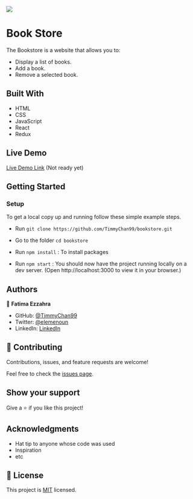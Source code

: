 
![](https://img.shields.io/badge/Microverse-blueviolet)

# Book Store

The Bookstore is a website that allows you to:
- Display a list of books.
- Add a book.
- Remove a selected book.



## Built With

- HTML
- CSS
- JavaScript
- React
- Redux

## Live Demo

[Live Demo Link](https://timmychan99.github.io/bookstore/) (Not ready yet)


## Getting Started

### **Setup**
To get a local copy up and running follow these simple example steps.

- Run `git clone https://github.com/TimmyChan99/bookstore.git`
- Go to the folder `cd bookstore`

- Run `npm install` : To install packages

- Run `npm start` : You should now have the project running locally on a dev server.
 (Open http://localhost:3000 to view it in your browser.)



## Authors

👤 **Fatima Ezzahra**

- GitHub: [@TimmyChan99](https://github.com/TimmyChan99)
- Twitter: [@elemenoun](https://twitter.com/elemenoun)
- LinkedIn: [LinkedIn](https://www.linkedin.com/in/fatima-ezzahra-elemenoun-020841225/)

## 🤝 Contributing

Contributions, issues, and feature requests are welcome!

Feel free to check the [issues page](../../issues/).

## Show your support

Give a ⭐️ if you like this project!

## Acknowledgments

- Hat tip to anyone whose code was used
- Inspiration
- etc

## 📝 License

This project is [MIT](./MIT.md) licensed.
